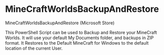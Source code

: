 # MineCraftWorldsBackupAndRestore
MineCraftWorldsBackupAndRestore (Microsoft Store)

This PowerShell Script can be used to Backup and Restore your MineCraft Worlds.
It will use your default My Documents folder, and backups in ZIP format.
It Restores to the Default MineCraft for Windows to the default location of the current User.

